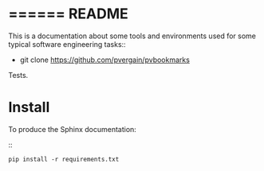======
README
======


This is a documentation about some tools and environments used for some
typical software engineering tasks::

   - git clone https://github.com/pvergain/pvbookmarks


Tests.

Install
=======

To produce the Sphinx documentation:

::

    pip install -r requirements.txt
